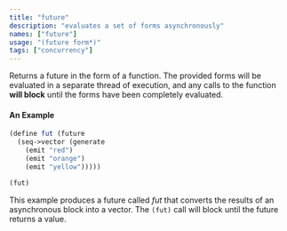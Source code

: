 ```yaml
---
title: "future"
description: "evaluates a set of forms asynchronously"
names: ["future"]
usage: "(future form*)"
tags: ["concurrency"]
---
```


Returns a future in the form of a function. The provided forms will be evaluated in a separate thread of execution, and any calls to the function **will block** until the forms have been completely evaluated.

#### An Example

```scheme
(define fut (future
  (seq->vector (generate
    (emit "red")
    (emit "orange")
    (emit "yellow")))))

(fut)
```

This example produces a future called _fut_ that converts the results of an asynchronous block into a vector. The `(fut)` call will block until the future returns a value.
